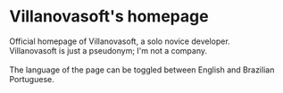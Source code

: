 # Villanovasoft's homepage
Official homepage of Villanovasoft, a solo novice developer.<br>
Villanovasoft is just a pseudonym; I'm not a company.<br>  
The language of the page can be toggled between English and Brazilian Portuguese.
